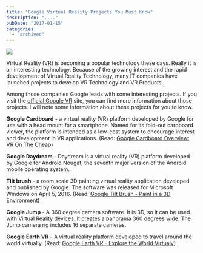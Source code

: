 ```yaml
---
title: "Google Virtual Reality Projects You Must Know"
description: "...."
pubDate: "2017-01-15"
categories: 
  - "archived"
---
```


[![](/images/Google%2BVR.PNG)](https://3.bp.blogspot.com/-HP0Z2qRWNbo/WHuyWoWl5EI/AAAAAAAAD6g/jFyKkGNRwuE5lhKeJQRz_32QFLVLjdEWACLcB/s1600/Google%2BVR.PNG)

  

Virtual Reality (VR) is becoming a popular technology these days. Really it is an interesting technology. Because of the growing interest and the rapid development of Virtual Reality Technology, many IT companies have launched projects to develop VR Technology and VR Products.

  

Among those companies Google leads with some interesting projects. If you visit the [official Google VR](https://vr.google.com/) site, you can find more information about those projects. I will note some information about these projects for you to know.

  

**Google Cardboard** - a virtual reality (VR) platform developed by Google for use with a head mount for a smartphone. Named for its fold-out cardboard viewer, the platform is intended as a low-cost system to encourage interest and development in VR applications. (Read: [Google Cardboard Overview: VR On The Cheap](https://www.toptal.com/virtual-reality/google-cardboard-vr))

  

**Google Daydream** - Daydream is a virtual reality (VR) platform developed by Google for Android Nougat, the seventh major version of the Android mobile operating system.

  

**Tilt brush** - a room scale 3D painting virtual reality application developed and published by Google. The software was released for Microsoft Windows on April 5, 2016. (Read: [Google Tilt Brush - Paint in a 3D Environment](http://www.buddhilive.com/2016/04/google-tilt-brush-paint-in-3d.html))

  

**Google Jump** - A 360 degree camera software. It is 3D, so it can be used with Virtual Reality devices. It creates a panorama 360 degrees wide. The Jump camera rig includes 16 separate cameras.

  

**Google Earth VR** - A virtual reality platform developed to travel around the world virtually. (Read: [Google Earth VR - Explore the World Virtualy](http://www.buddhilive.com/2016/11/google-earth-vr-explore-world-virtualy_20.html))
